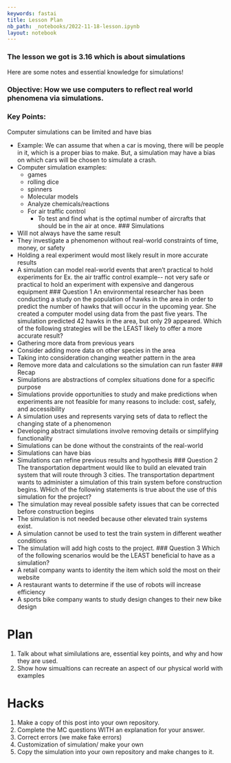 ```yaml
---
keywords: fastai
title: Lesson Plan
nb_path: _notebooks/2022-11-18-lesson.ipynb
layout: notebook
---
```


<!--
#################################################
### THIS FILE WAS AUTOGENERATED! DO NOT EDIT! ###
#################################################
# file to edit: _notebooks/2022-11-18-lesson.ipynb
-->

<div class="container" id="notebook-container">
        
<div class="cell border-box-sizing text_cell rendered"><div class="inner_cell">
<div class="text_cell_render border-box-sizing rendered_html">
<h3 id="The-lesson-we-got-is-3.16-which-is-about-simulations">The lesson we got is 3.16 which is about simulations<a class="anchor-link" href="#The-lesson-we-got-is-3.16-which-is-about-simulations"> </a></h3>
</div>
</div>
</div>
<div class="cell border-box-sizing text_cell rendered"><div class="inner_cell">
<div class="text_cell_render border-box-sizing rendered_html">
<p>Here are some notes and essential knowledge for simulations!</p>

</div>
</div>
</div>
<div class="cell border-box-sizing text_cell rendered"><div class="inner_cell">
<div class="text_cell_render border-box-sizing rendered_html">
<h3 id="Objective:-How-we-use-computers-to-reflect-real-world-phenomena-via-simulations.">Objective: How we use computers to reflect real world phenomena via simulations.<a class="anchor-link" href="#Objective:-How-we-use-computers-to-reflect-real-world-phenomena-via-simulations."> </a></h3><h3 id="Key-Points:">Key Points:<a class="anchor-link" href="#Key-Points:"> </a></h3><p>Computer simulations can be limited and have bias</p>
<ul>
<li>Example: We can assume that when a car is moving, there will be people in it, which is a proper bias to make. But, a simulation may have a bias on which cars will be chosen to simulate a crash.</li>
<li>Computer simulation examples: <ul>
<li>games</li>
<li>rolling dice</li>
<li>spinners</li>
<li>Molecular models</li>
<li>Analyze chemicals/reactions</li>
<li>For air traffic control<ul>
<li>To test and find what is the optimal number of aircrafts that should be in the air at once.
### Simulations</li>
</ul>
</li>
</ul>
</li>
<li>Will not always have the same result</li>
<li>They investigate a phenomenon without real-world constraints of time, money, or safety</li>
<li>Holding a real experiment would most likely result in more accurate results</li>
<li>A simulation can model real-world events that aren’t practical to hold experiments for
Ex. the air traffic control example-- not very safe or practical to hold an experiment with expensive and dangerous equipment
### Question 1
An environmental researcher has been conducting a study on the population of hawks in the area in order to predict the number of hawks that will occur in the upcoming year. She created a computer model using data from the past five years. The simulation predicted 42 hawks in the area, but only 29 appeared.
Which of the following strategies will be the LEAST likely to offer a more accurate result?</li>
<li>Gathering more data from previous years</li>
<li>Consider adding more data on other species in the area</li>
<li>Taking into consideration changing weather pattern in the area</li>
<li>Remove more data and calculations so the simulation can run faster
### Recap</li>
<li>Simulations are abstractions of complex situations done for a specific purpose</li>
<li>Simulations provide opportunities to study and make predictions when experiments are not feasible for many reasons to include: cost, safely, and accessibility</li>
<li>A simulation uses and represents varying sets of data to reflect the changing state of a phenomenon</li>
<li>Developing abstract simulations involve removing details or simplifying functionality</li>
<li>Simulations can be done without the constraints of the real-world</li>
<li>Simulations can have bias</li>
<li>Simulations can refine previous results and hypothesis
### Question 2
The transportation department would like to build an elevated train system that will route through 3 cities. The transportation department wants to administer a simulation of this train system before construction begins. WHich of the following statements is true about the use of this simulation for the project?</li>
<li>The simulation may reveal possible safety issues that can be corrected before construction begins</li>
<li>The simulation is not needed because other elevated train systems exist.</li>
<li>A simulation cannot be used to test the train system in different weather conditions</li>
<li>The simulation will add high costs to the project.
### Question 3
Which of the following scenarios would be the LEAST beneficial to have as a simulation?</li>
<li>A retail company wants to identity the item which sold the most on their website</li>
<li>A restaurant wants to determine if the use of robots will increase efficiency</li>
<li>A sports bike company wants to study design changes to their new bike design</li>
</ul>

</div>
</div>
</div>
<div class="cell border-box-sizing text_cell rendered"><div class="inner_cell">
<div class="text_cell_render border-box-sizing rendered_html">
<h1 id="Plan">Plan<a class="anchor-link" href="#Plan"> </a></h1>
</div>
</div>
</div>
<div class="cell border-box-sizing text_cell rendered"><div class="inner_cell">
<div class="text_cell_render border-box-sizing rendered_html">
<ol>
<li>Talk about what similulations are, essential key points, and why and how they are used.</li>
<li>Show how simualtions can recreate an aspect of our physical world with examples</li>
</ol>

</div>
</div>
</div>
<div class="cell border-box-sizing text_cell rendered"><div class="inner_cell">
<div class="text_cell_render border-box-sizing rendered_html">
<h1 id="Hacks">Hacks<a class="anchor-link" href="#Hacks"> </a></h1>
</div>
</div>
</div>
<div class="cell border-box-sizing text_cell rendered"><div class="inner_cell">
<div class="text_cell_render border-box-sizing rendered_html">
<ol>
<li>Make a copy of this post into your own repository. </li>
<li>Complete the MC questions WITH an explanation for your answer.</li>
<li>Correct errors (we make fake errors)</li>
<li>Customization of simulation/ make your own</li>
<li>Copy the simulation into your own repository and make changes to it.</li>
</ol>

</div>
</div>
</div>
</div>
 

